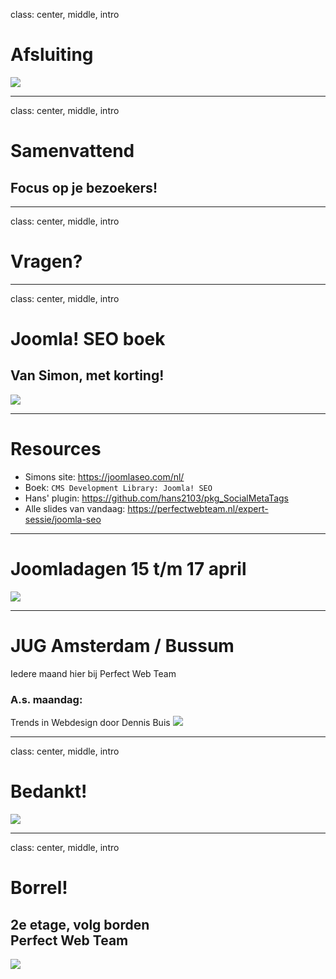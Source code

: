 class: center, middle, intro
# Afsluiting
<img src="/images/logos-seo.png">

---
class: center, middle, intro
# Samenvattend
## Focus op je bezoekers!

---
class: center, middle, intro
# Vragen?

---
class: center, middle, intro
# Joomla! SEO boek 
## Van Simon, met korting!
<img src="/joomla_seo/images/joomla-seo-boek.jpg">

---
# Resources
- Simons site: https://joomlaseo.com/nl/
- Boek: `CMS Development Library: Joomla! SEO`
- Hans' plugin: https://github.com/hans2103/pkg_SocialMetaTags
- Alle slides van vandaag: https://perfectwebteam.nl/expert-sessie/joomla-seo

---
# Joomladagen 15 t/m 17 april
<img src="/joomla_seo/images/joomladagen.png">

---
# JUG Amsterdam / Bussum
Iedere maand hier bij Perfect Web Team

### A.s. maandag:
Trends in Webdesign door Dennis Buis
<img src="/joomla_seo/images/jugbussum.png">

---
class: center, middle, intro
# Bedankt!
<img src="/images/logos-seo.png">

---
class: center, middle, intro
# Borrel!
## 2e etage, volg borden<br>Perfect Web Team
<img src="/images/bitterballen.jpg">